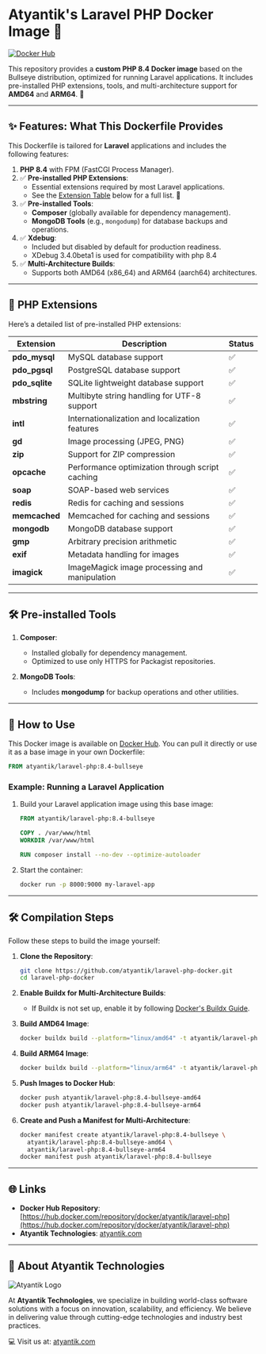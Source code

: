# Atyantik's Laravel PHP Docker Image 🌟

[![Docker Hub](https://img.shields.io/badge/Docker-Hub-blue)](https://hub.docker.com/repository/docker/atyantik/laravel-php)

This repository provides a **custom PHP 8.4 Docker image** based on the Bullseye distribution, optimized for running Laravel applications. It includes pre-installed PHP extensions, tools, and multi-architecture support for **AMD64** and **ARM64**. 🚀

---

## ✨ Features: What This Dockerfile Provides

This Dockerfile is tailored for **Laravel** applications and includes the following features:

1. **PHP 8.4** with FPM (FastCGI Process Manager).
2. ✅ **Pre-installed PHP Extensions**:
   - Essential extensions required by most Laravel applications.
   - See the [Extension Table](#php-extensions) below for a full list. 🧩
3. ✅ **Pre-installed Tools**:
   - **Composer** (globally available for dependency management).
   - **MongoDB Tools** (e.g., `mongodump`) for database backups and operations.
4. ✅ **Xdebug**:
   - Included but disabled by default for production readiness.
   - XDebug 3.4.0beta1 is used for compatibility with php 8.4
5. ✅ **Multi-Architecture Builds**:
   - Supports both AMD64 (x86_64) and ARM64 (aarch64) architectures.

---

## 🧩 PHP Extensions

Here’s a detailed list of pre-installed PHP extensions:

| Extension            | Description                                           | Status |
|----------------------|-------------------------------------------------------|--------|
| **pdo_mysql**        | MySQL database support                                | ✅      |
| **pdo_pgsql**        | PostgreSQL database support                           | ✅      |
| **pdo_sqlite**       | SQLite lightweight database support                   | ✅      |
| **mbstring**         | Multibyte string handling for UTF-8 support           | ✅      |
| **intl**             | Internationalization and localization features        | ✅      |
| **gd**               | Image processing (JPEG, PNG)                          | ✅      |
| **zip**              | Support for ZIP compression                           | ✅      |
| **opcache**          | Performance optimization through script caching       | ✅      |
| **soap**             | SOAP-based web services                               | ✅      |
| **redis**            | Redis for caching and sessions                        | ✅      |
| **memcached**        | Memcached for caching and sessions                    | ✅      |
| **mongodb**          | MongoDB database support                              | ✅      |
| **gmp**              | Arbitrary precision arithmetic                        | ✅      |
| **exif**             | Metadata handling for images                          | ✅      |
| **imagick**          | ImageMagick image processing and manipulation        | ✅      |

---

## 🛠 Pre-installed Tools

1. **Composer**:
   - Installed globally for dependency management.
   - Optimized to use only HTTPS for Packagist repositories.

2. **MongoDB Tools**:
   - Includes **mongodump** for backup operations and other utilities.

---

## 🚀 How to Use

This Docker image is available on [Docker Hub](https://hub.docker.com/repository/docker/atyantik/laravel-php). You can pull it directly or use it as a base image in your own Dockerfile:

```dockerfile
FROM atyantik/laravel-php:8.4-bullseye
```

### Example: Running a Laravel Application

1. Build your Laravel application image using this base image:
   ```dockerfile
   FROM atyantik/laravel-php:8.4-bullseye

   COPY . /var/www/html
   WORKDIR /var/www/html

   RUN composer install --no-dev --optimize-autoloader
   ```
2. Start the container:
   ```bash
   docker run -p 8000:9000 my-laravel-app
   ```

---

## 🛠 Compilation Steps

Follow these steps to build the image yourself:

1. **Clone the Repository**:
   ```bash
   git clone https://github.com/atyantik/laravel-php-docker.git
   cd laravel-php-docker
   ```

2. **Enable Buildx for Multi-Architecture Builds**:
   - If Buildx is not set up, enable it by following [Docker's Buildx Guide](https://docs.docker.com/buildx/working-with-buildx/).

3. **Build AMD64 Image**:
   ```bash
   docker buildx build --platform="linux/amd64" -t atyantik/laravel-php:8.4-bullseye-amd64 .
   ```

4. **Build ARM64 Image**:
   ```bash
   docker buildx build --platform="linux/arm64" -t atyantik/laravel-php:8.4-bullseye-arm64 .
   ```

5. **Push Images to Docker Hub**:
   ```bash
   docker push atyantik/laravel-php:8.4-bullseye-amd64
   docker push atyantik/laravel-php:8.4-bullseye-arm64
   ```

6. **Create and Push a Manifest for Multi-Architecture**:
   ```bash
   docker manifest create atyantik/laravel-php:8.4-bullseye \
     atyantik/laravel-php:8.4-bullseye-amd64 \
     atyantik/laravel-php:8.4-bullseye-arm64
   docker manifest push atyantik/laravel-php:8.4-bullseye
   ```

---

## 🌐 Links

- **Docker Hub Repository**: [https://hub.docker.com/repository/docker/atyantik/laravel-php](https://hub.docker.com/repository/docker/atyantik/laravel-php)
- **Atyantik Technologies**: [atyantik.com](https://atyantik.com)

---

## 🤝 About Atyantik Technologies

![Atyantik Logo](https://cdn.atyantik.com/atyantik-logo.png)

At **Atyantik Technologies**, we specialize in building world-class software solutions with a focus on innovation, scalability, and efficiency. We believe in delivering value through cutting-edge technologies and industry best practices.

💻 Visit us at: [atyantik.com](https://atyantik.com)